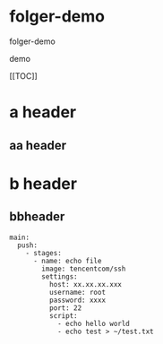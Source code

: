 # folger-demo
folger-demo

demo

[[TOC]]

<TOC />

# a header

## aa header

# b header

## bbheader


```yaml{5,8}
main:
  push:
    - stages:
      - name: echo file
        image: tencentcom/ssh
        settings:
          host: xx.xx.xx.xxx
          username: root
          password: xxxx
          port: 22
          script:
            - echo hello world
            - echo test > ~/test.txt
```
